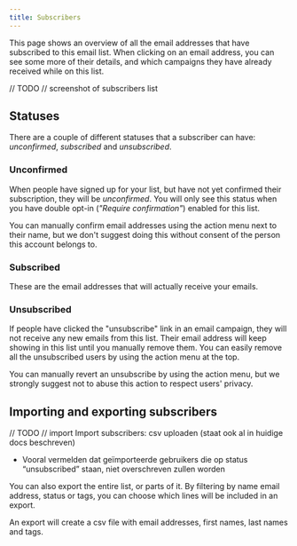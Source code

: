 ```yaml
---
title: Subscribers
---
```


This page shows an overview of all the email addresses that have subscribed to this email list. When clicking on an email address, you can see some more of their details, and which campaigns they have already received while on this list.

// TODO // screenshot of subscribers list

## Statuses

There are a couple of different statuses that a subscriber can have: _unconfirmed_, _subscribed_ and _unsubscribed_.

### Unconfirmed

When people have signed up for your list, but have not yet confirmed their subscription, they will be _unconfirmed_. You will only see this status when you have double opt-in (_"Require confirmation"_) enabled for this list.

You can manually confirm email addresses using the action menu next to their name, but we don't suggest doing this without consent of the person this account belongs to.

### Subscribed

These are the email addresses that will actually receive your emails.

### Unsubscribed

If people have clicked the "unsubscribe" link in an email campaign, they will not receive any new emails from this list. Their email address will keep showing in this list until you manually remove them. You can easily remove all the unsubscribed users by using the action menu at the top.

You can manually revert an unsubscribe by using the action menu, but we strongly suggest not to abuse this action to respect users' privacy.

## Importing and exporting subscribers

// TODO // import
Import subscribers: csv uploaden (staat ook al in huidige docs beschreven)

- Vooral vermelden dat geïmporteerde gebruikers die op status “unsubscribed” staan, niet overschreven zullen worden

You can also export the entire list, or parts of it. By filtering by name email address, status or tags, you can choose which lines will be included in an export.

An export will create a csv file with email addresses, first names, last names and tags.
